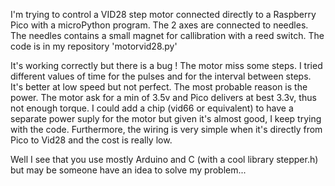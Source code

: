 I'm trying to control a VID28 step motor connected directly to a Raspberry Pico with a microPython program.
The 2 axes are connected to needles. The needles contains a small magnet for callibration with a reed switch.
The code is in my repository 'motorvid28.py'

It's working correctly but there is a bug ! The motor miss some steps.
I tried different values of time for the pulses and for the interval between steps. It's better at low speed but not perfect.
The most probable reason is the power. The motor ask for a min of 3.5v and Pico delivers at best 3.3v, thus not enough torque.
I could add a chip (vid66 or equivalent) to have a separate power suply for the motor but given it's almost good, I keep trying with the code. Furthermore, the wiring is very simple when it's directly from Pico to Vid28 and the cost is really low.

Well I see that you use mostly Arduino and C (with a cool library stepper.h) but may be someone have an idea to solve my problem...

